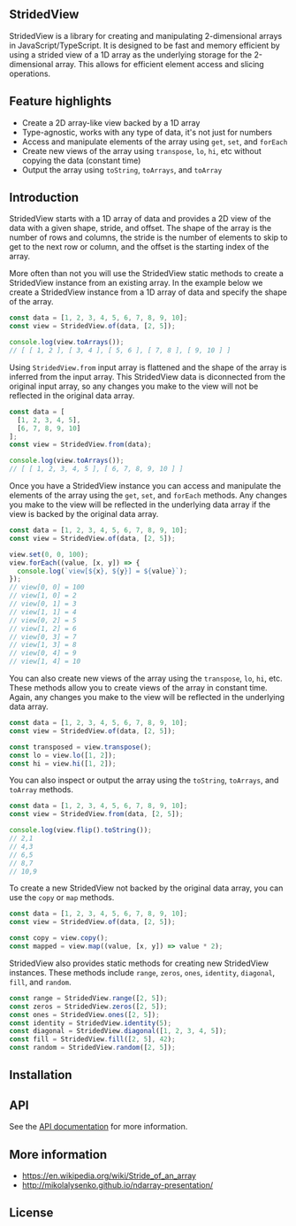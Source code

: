 ## StridedView

StridedView is a library for creating and manipulating 2-dimensional arrays in JavaScript/TypeScript. It is designed to be fast and memory efficient by using a strided view of a 1D array as the underlying storage for the 2-dimensional array. This allows for efficient element access and slicing operations.

## Feature highlights

- Create a 2D array-like view backed by a 1D array
- Type-agnostic, works with any type of data, it's not just for numbers
- Access and manipulate elements of the array using `get`, `set`, and `forEach`
- Create new views of the array using `transpose`, `lo`, `hi`, etc without copying the data (constant time)
- Output the array using `toString`, `toArrays`, and `toArray`

## Introduction

StridedView starts with a 1D array of data and provides a 2D view of the data with a given shape, stride, and offset. The shape of the array is the number of rows and columns, the stride is the number of elements to skip to get to the next row or column, and the offset is the starting index of the array.

More often than not you will use the StridedView static methods to create a StridedView instance from an existing array. In the example below we create a StridedView instance from a 1D array of data and specify the shape of the array.

```typescript
const data = [1, 2, 3, 4, 5, 6, 7, 8, 9, 10];
const view = StridedView.of(data, [2, 5]);

console.log(view.toArrays());
// [ [ 1, 2 ], [ 3, 4 ], [ 5, 6 ], [ 7, 8 ], [ 9, 10 ] ]
```

Using `StridedView.from` input array is flattened and the shape of the array is inferred from the input array. This StridedView data is diconnected from the original input array, so any changes you make to the view will not be reflected in the original data array.

```typescript
const data = [
  [1, 2, 3, 4, 5],
  [6, 7, 8, 9, 10]
];
const view = StridedView.from(data);

console.log(view.toArrays());
// [ [ 1, 2, 3, 4, 5 ], [ 6, 7, 8, 9, 10 ] ]
```

Once you have a StridedView instance you can access and manipulate the elements of the array using the `get`, `set`, and `forEach` methods. Any changes you make to the view will be reflected in the underlying data array if the view is backed by the original data array.

```typescript
const data = [1, 2, 3, 4, 5, 6, 7, 8, 9, 10];
const view = StridedView.of(data, [2, 5]);

view.set(0, 0, 100);
view.forEach((value, [x, y]) => {
  console.log(`view[${x}, ${y}] = ${value}`);
});
// view[0, 0] = 100
// view[1, 0] = 2
// view[0, 1] = 3
// view[1, 1] = 4
// view[0, 2] = 5
// view[1, 2] = 6
// view[0, 3] = 7
// view[1, 3] = 8
// view[0, 4] = 9
// view[1, 4] = 10
```

You can also create new views of the array using the `transpose`, `lo`, `hi`, etc. These methods allow you to create views of the array in constant time. Again, any changes you make to the view will be reflected in the underlying data array.

```typescript
const data = [1, 2, 3, 4, 5, 6, 7, 8, 9, 10];
const view = StridedView.of(data, [2, 5]);

const transposed = view.transpose();
const lo = view.lo([1, 2]);
const hi = view.hi([1, 2]);
```

You can also inspect or output the array using the `toString`, `toArrays`, and `toArray` methods.

```typescript
const data = [1, 2, 3, 4, 5, 6, 7, 8, 9, 10];
const view = StridedView.from(data, [2, 5]);

console.log(view.flip().toString());
// 2,1
// 4,3
// 6,5
// 8,7
// 10,9
```

To create a new StridedView not backed by the original data array, you can use the `copy` or `map` methods.

```typescript
const data = [1, 2, 3, 4, 5, 6, 7, 8, 9, 10];
const view = StridedView.of(data, [2, 5]);

const copy = view.copy();
const mapped = view.map((value, [x, y]) => value * 2);
```

StridedView also provides static methods for creating new StridedView instances. These methods include `range`, `zeros`, `ones`, `identity`, `diagonal`, `fill`, and `random`.

```typescript
const range = StridedView.range([2, 5]);
const zeros = StridedView.zeros([2, 5]);
const ones = StridedView.ones([2, 5]);
const identity = StridedView.identity(5);
const diagonal = StridedView.diagonal([1, 2, 3, 4, 5]);
const fill = StridedView.fill([2, 5], 42);
const random = StridedView.random([2, 5]);
```

## Installation

## API

See the [API documentation](./API.md) for more information.

## More information

- https://en.wikipedia.org/wiki/Stride_of_an_array
- http://mikolalysenko.github.io/ndarray-presentation/

## License
